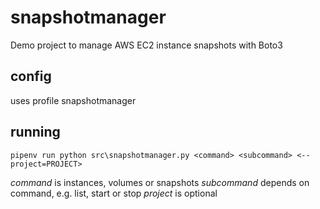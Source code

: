 # snapshotmanager
Demo project to manage AWS EC2 instance snapshots with Boto3

## config
uses profile snapshotmanager

## running
`pipenv run python src\snapshotmanager.py <command> <subcommand> <--project=PROJECT>`

*command* is instances, volumes or snapshots
*subcommand* depends on command, e.g. list, start or stop
*project* is optional
